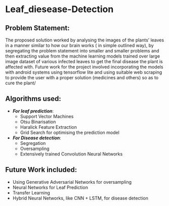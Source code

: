 # Leaf_diesease-Detection

## Problem Statement:
The proposed solution worked by analysing the images of the plants’ leaves in a manner similar to how our brain works ( in simple outlined way), by segregating the problem statement into smaller and smaller problems and then extracting value from the machine learning models trained over large image dataset of various infected leaves to get the final disease the plant is affected with.
Future work for the project involved incorporating the models with android systems using tensorflow lite and using suitable web scraping to provide the user with a proper solution (medicines and others) so as to cure the plant/


## Algorithms used:
* ***For leaf prediction***:	
  - Support Vector Machines
  - Otsu Binarisation
  - Haralick Feature Extraction
  - Grid Search for optimising the prediction model
* ***For Disease detection***:
  - Segregation
  - Oversampling
  - Extensively trained Convolution Neural Networks


## Future Work included:
* Using Generative Adversarial Networks for oversampling
* Neural Networks for Leaf Prediction
* Transfer Learning
* Hybrid Neural Networks, like CNN + LSTM,  for disease detection
